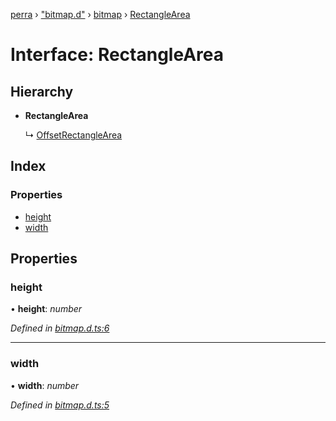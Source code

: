 [perra](../README.md) › ["bitmap.d"](../modules/_bitmap_d_.md) › [bitmap](../modules/_bitmap_d_.bitmap.md) › [RectangleArea](_bitmap_d_.bitmap.rectanglearea.md)

# Interface: RectangleArea

## Hierarchy

* **RectangleArea**

  ↳ [OffsetRectangleArea](_bitmap_d_.bitmap.offsetrectanglearea.md)

## Index

### Properties

* [height](_bitmap_d_.bitmap.rectanglearea.md#height)
* [width](_bitmap_d_.bitmap.rectanglearea.md#width)

## Properties

###  height

• **height**: *number*

*Defined in [bitmap.d.ts:6](https://github.com/cancerberoSgx/bitmap/blob/a4d7607/perra/src/bitmap.d.ts#L6)*

___

###  width

• **width**: *number*

*Defined in [bitmap.d.ts:5](https://github.com/cancerberoSgx/bitmap/blob/a4d7607/perra/src/bitmap.d.ts#L5)*
